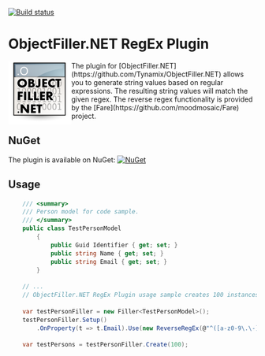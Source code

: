 [![Build status](https://ci.appveyor.com/api/projects/status/agpo7c366s6e449n?svg=true)](https://ci.appveyor.com/project/Lichtel/objectfiller-net-reverseregex)

# ObjectFiller.NET RegEx Plugin

<img align="left" src="https://raw.githubusercontent.com/Lichtel/ObjectFiller.NET-RegExPlugin/master/logo.png" alt="Logo" />
The plugin for [ObjectFiller.NET](https://github.com/Tynamix/ObjectFiller.NET) allows you to generate string values based on regular expressions. The resulting string values will match the given regex. The reverse regex functionality is provided by the [Fare](https://github.com/moodmosaic/Fare) project.

## NuGet

The plugin is available on NuGet:
[![NuGet](https://img.shields.io/nuget/v/Tynamix.ObjectFiller.RegEx.svg)](https://www.nuget.org/packages/Tynamix.ObjectFiller.RegEx/)

## Usage

```csharp
    /// <summary>
    /// Person model for code sample.
    /// </summary>
    public class TestPersonModel
        {
            public Guid Identifier { get; set; }
            public string Name { get; set; }
            public string Email { get; set; }
        }

    // ...
    // ObjectFiller.NET RegEx Plugin usage sample creates 100 instances with pattern-matching email adresses.

    var testPersonFiller = new Filler<TestPersonModel>();
    testPersonFiller.Setup()
        .OnProperty(t => t.Email).Use(new ReverseRegEx(@"^([a-z0-9\.\-]+)@([a-z0-9\-]+)((\.([a-z]){2,3})+)$"));

    var testPersons = testPersonFiller.Create(100);
```